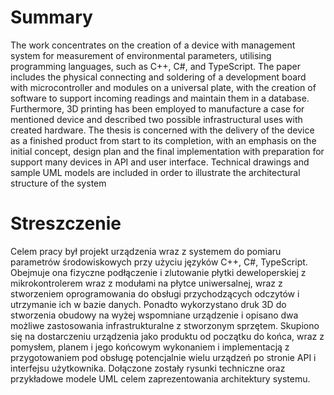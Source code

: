 # Summary
The work concentrates on the creation of a device with management system for
measurement of environmental parameters, utilising programming languages, such as 
C++, C#, and TypeScript. The paper includes the physical connecting and soldering of a
development board with microcontroller and modules on a universal plate, with the 
creation of software to support incoming readings and maintain them in a database. 
Furthermore, 3D printing has been employed to manufacture a case for mentioned device 
and described two possible infrastructural uses with created hardware.
The thesis is concerned with the delivery of the device as a finished product from 
start to its completion, with an emphasis on the initial concept, design plan and the final 
implementation with preparation for support many devices in API and user interface. 
Technical drawings and sample UML models are included in order to illustrate the 
architectural structure of the system

# Streszczenie
Celem pracy był projekt urządzenia wraz z systemem do pomiaru parametrów 
środowiskowych przy użyciu języków C++, C#, TypeScript. Obejmuje ona fizyczne 
podłączenie i zlutowanie płytki deweloperskiej z mikrokontrolerem wraz z modułami na 
płytce uniwersalnej, wraz z stworzeniem oprogramowania do obsługi przychodzących 
odczytów i utrzymanie ich w bazie danych. Ponadto wykorzystano druk 3D do stworzenia 
obudowy na wyżej wspomniane urządzenie i opisano dwa możliwe zastosowania 
infrastrukturalne z stworzonym sprzętem.
Skupiono się na dostarczeniu urządzenia jako produktu od początku do końca, wraz 
z pomysłem, planem i jego końcowym wykonaniem i implementacją z przygotowaniem 
pod obsługę potencjalnie wielu urządzeń po stronie API i interfejsu użytkownika. 
Dołączone zostały rysunki techniczne oraz przykładowe modele UML celem 
zaprezentowania architektury systemu.
